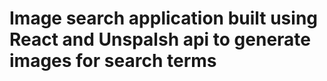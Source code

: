 # Image search application built using React and Unspalsh api to generate images for search terms 



